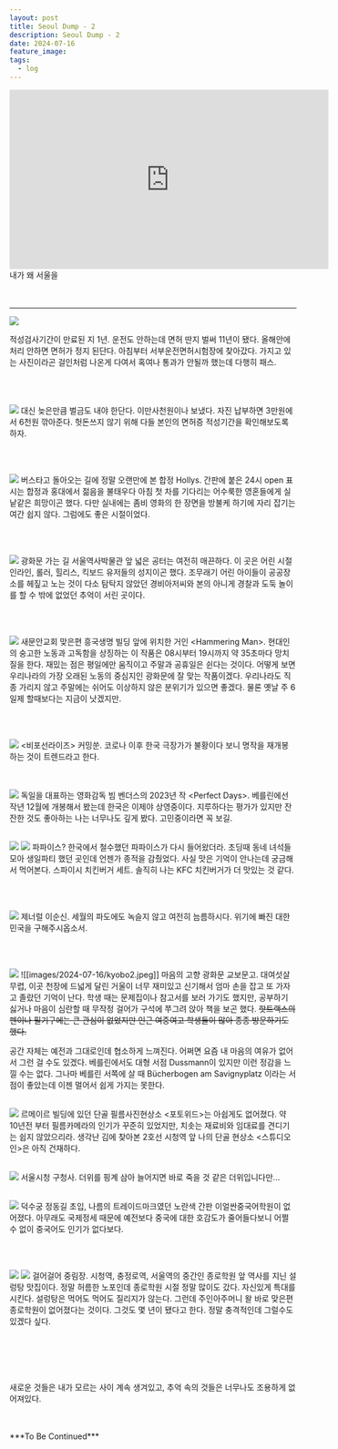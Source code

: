 ```yaml
---
layout: post
title: Seoul Dump - 2
description: Seoul Dump - 2
date: 2024-07-16
feature_image: 
tags:
  - log
---
```

<iframe width="560" height="315" src="https://www.youtube.com/embed/yg-Al_Mareg?si=PwyyBOkikqiK_2pV" title="YouTube video player" frameborder="0" allow="accelerometer; autoplay; clipboard-write; encrypted-media; gyroscope; picture-in-picture; web-share" referrerpolicy="strict-origin-when-cross-origin" allowfullscreen></iframe>
내가 왜 서울을
<!--more-->
<br>
<br>
<br>

***



![](/images/2024-07-16/license.jpeg)

적성검사기간이 만료된 지 1년. 운전도 안하는데 면허 딴지 벌써 11년이 됐다. 올해안에 처리 안하면 면허가 정지 된단다. 아침부터 서부운전면허시험장에 찾아갔다. 가지고 있는 사진이라곤 걸인처럼 나온게 다여서 혹여나 통과가 안될까 했는데 다행히 패스. 
<br><br>
<br><br>


![](/images/2024-07-16/fee.jpeg)
대신 늦은만큼 벌금도 내야 한단다. 이만사천원이나 보냈다. 자진 납부하면 3만원에서 6천원 깎아준다. 헛돈쓰지 않기 위해 다들 본인의 면허증 적성기간을 확인해보도록 하자. 


<br><br>


![](/images/2024-07-16/hollys.jpeg)
버스타고 돌아오는 길에 정말 오랜만에 본 합정 Hollys. 간판에 붙은 24시 open 표시는 합정과 홍대에서 젊음을 불태우다 아침 첫 차를 기다리는 어수룩한 영혼들에게 실낱같은 희망이곤 했다. 다만 실내에는 좀비 영화의 한 장면을 방불케 하기에 자리 잡기는 여간 쉽지 않다. 그럼에도 좋은 시절이었다. 

<br><br>


![](images/2024-07-16/museum.jpeg)
광화문 가는 길 서울역사박물관 앞 넓은 공터는 여전히 매끈하다. 이 곳은 어린 시절 인라인, 롤러, 힐리스, 킥보드 유저들의 성지이곤 했다. 조무래기 어린 아이들이 공공장소를 헤짚고 노는 것이 다소 탐탁지 않았던 경비아저씨와 본의 아니게 경찰과 도둑 놀이를 할 수 밖에 없었던 추억이 서린 곳이다. 

<br><br>



![](images/2024-07-16/man.jpeg)
새문안교회 맞은편 흥국생명 빌딩 앞에 위치한 거인 \<Hammering Man\>. 현대인의 숭고한 노동과 고독함을 상징하는 이 작품은 08시부터 19시까지 약 35초마다 망치질을 한다. 재밌는 점은 평일에만 움직이고 주말과 공휴일은 쉰다는 것이다. 어떻게 보면 우리나라의 가장 오래된 노동의 중심지인 광화문에 잘 맞는 작품이겠다. 우리나라도 직종 가리지 않고 주말에는 쉬어도 이상하지 않은 분위기가 있으면 좋겠다. 물론 옛날 주 6일제 할때보다는 지금이 낫겠지만.

<br><br>

![](images/2024-07-16/cinecube.jpeg)
\<비포선라이즈\> 커밍쑨. 코로나 이후 한국 극장가가 불황이다 보니 명작을 재개봉 하는 것이 트렌드라고 한다.  
<br><br>


![](/images/2024-07-16/cinecube2.jpeg)
독일을 대표하는 영화감독 빔 벤더스의 2023년 작 \<Perfect Days\>. 베를린에선 작년 12월에 개봉해서 봤는데 한국은 이제야 상영중이다. 지루하다는 평가가 있지만 잔잔한 것도 좋아하는 나는 너무나도 깊게 봤다. 고민중이라면 꼭 보길. 
<br><br>


![](/images/2024-07-16/popeyes.png)
![](images/2024-07-16/popeyes.jpeg)
파파이스? 한국에서 철수했던 파파이스가 다시 들어왔더라. 초딩때 동네 녀석들 모아 생일파티 했던 곳인데 언젠가 종적을 감췄었다. 사실 맛은 기억이 안나는데 궁금해서 먹어본다. 스파이시 치킨버거 세트. 솔직히 나는 KFC 치킨버거가 더 맛있는 것 같다.

<br><br>


![](images/2024-07-16/leesunshin.jpeg)
제너럴 이순신. 세월의 파도에도 녹슬지 않고 여전히 늠름하시다. 위기에 빠진 대한민국을 구해주시옵소서.

<br><br>


![](images/2024-07-16/kyobo.jpeg)
![[images/2024-07-16/kyobo2.jpeg]]
마음의 고향 광화문 교보문고. 대여섯살 무렵, 이곳 천장에 드넓게 달린 거울이 너무 재미있고 신기해서 엄마 손을 잡고 또 가자고 졸랐던 기억이 난다. 학생 때는 문제집이나 참고서를 보러 가기도 했지만, 공부하기 싫거나 마음이 심란할 때 무작정 걸어가 구석에 쭈그려 앉아 책을 보곤 했다. ~~핫트랙스의 펜이나 필기구에는 큰 관심이 없었지만 인근 여중여고 학생들이 많아 종종 방문하기도 했다.~~

공간 자체는 예전과 그대로인데 협소하게 느껴진다. 어쩌면 요즘 내 마음의 여유가 없어서 그런 걸 수도 있겠다. 베를린에서도 대형 서점 Dussmann이 있지만 이런 정감을 느낄 수는 없다. 그나마 베를린 서쪽에 살 때 Bücherbogen am Savignyplatz 이라는 서점이 좋았는데 이젠 멀어서 쉽게 가지는 못한다. 
<br><br>


![](images/2024-07-16/LeMeilleur.jpeg)
르메이르 빌딩에 있던 단골 필름사진현상소 \<포토위드\>는 아쉽게도 없어졌다. 약 10년전 부터 필름카메라의 인기가 꾸준히 있었지만, 치솟는 재료비와 임대료를 견디기는 쉽지 않았으리라. 생각난 김에 찾아본 2호선 시청역 앞 나의 단골 현상소 \<스튜디오인\>은 아직 건재하다.
<br><br>


![](images/2024-07-16/cityhall.jpeg)
서울시청 구청사. 더위를 핑계 삼아 늘어지면 바로 죽을 것 같은 더위입니다만...
<br><br>

![](images/2024-07-16/Deoksugung.jpeg)
덕수궁 정동길 초입, 나름의 트레이드마크였던 노란색 간판 이얼싼중국어학원이 없어졌다. 아무래도 국제정세 때문에 예전보다 중국에 대한 호감도가 줄어들다보니 어쩔 수 없이 중국어도 인기가 없다보다. 

<br><br>

![](/images/2024-07-16/junglim.png)
![](images/2024-07-16/junglimjang.jpeg)
걸어걸어 중림장. 시청역, 충정로역, 서울역의 중간인 종로학원 앞 역사를 지닌 설렁탕 맛집이다. 정말 허름한 노포인데 종로학원 시절 정말 많이도 갔다. 자신있게 특대를 시킨다. 설렁탕은 먹어도 먹어도 질리지가 않는다. 그런데 주인아주머니 왈 바로 맞은편 종로학원이 없어졌다는 것이다. 그것도 몇 년이 됐다고 한다. 정말 충격적인데 그럴수도 있겠다 싶다. 

<br>
<br>
<br>
<br>

새로운 것들은 내가 모르는 사이 계속 생겨있고, 추억 속의 것들은 너무나도 조용하게 없어져있다.

<br>
<br>
***To Be Continued***